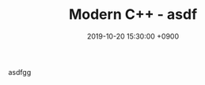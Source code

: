 ﻿---
title: "Modern C++ - asdf"
date: 2019-10-20 15:30:00 +0900
tags:
  - programming
  - cpp
  - asdf
---

asdfgg
